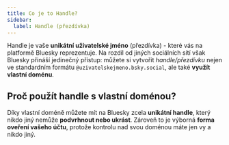 ```yaml
---
title: Co je to Handle?
sidebar:
  label: Handle (přezdívka)
---
```


Handle je vaše **unikátní uživatelské jméno** (přezdívka) - které vás na platformě Bluesky reprezentuje. Na rozdíl od
jiných sociálních sítí však Bluesky přináší jedinečný přístup: můžete si vytvořit *handle/přezdívku* nejen ve
standardním formátu `@uzivatelskejmeno.bsky.social`, ale také **využít vlastní doménu**.

## Proč použít handle s vlastní doménou?

Díky vlastní doméně můžete mít na Bluesky zcela **unikátní handle**, který nikdo jiný nemůže **podvrhnout nebo ukrást**.
Zároveň to je výborná **forma oveření vašeho účtu**, protože kontrolu nad svou doménou máte jen vy a nikdo jiný.
